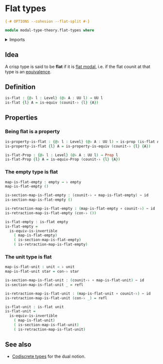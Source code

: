 # Flat types

```agda
{-# OPTIONS --cohesion --flat-split #-}

module modal-type-theory.flat-types where
```

<details><summary>Imports</summary>

```agda
open import foundation.dependent-pair-types
open import foundation.empty-types
open import foundation.equivalences
open import foundation.function-types
open import foundation.homotopies
open import foundation.identity-types
open import foundation.propositions
open import foundation.unit-type
open import foundation.universe-levels

open import modal-type-theory.flat-modality
```

</details>

## Idea

A crisp type is said to be **flat** if it is
[flat modal](modal-type-theory.flat-modality.md), i.e. if the flat counit at
that type is an [equivalence](foundation-core.equivalences.md).

## Definition

```agda
is-flat : {@♭ l : Level} (@♭ A : UU l) → UU l
is-flat {l} A = is-equiv (counit-♭ {l} {A})
```

## Properties

### Being flat is a property

```agda
is-property-is-flat : {@♭ l : Level} (@♭ A : UU l) → is-prop (is-flat A)
is-property-is-flat {l} A = is-property-is-equiv (counit-♭ {l} {A})

is-flat-Prop : {@♭ l : Level} (@♭ A : UU l) → Prop l
is-flat-Prop {l} A = is-equiv-Prop (counit-♭ {l} {A})
```

### The empty type is flat

```agda
map-is-flat-empty : empty → ♭ empty
map-is-flat-empty ()

is-section-map-is-flat-empty : (counit-♭ ∘ map-is-flat-empty) ~ id
is-section-map-is-flat-empty ()

is-retraction-map-is-flat-empty : (map-is-flat-empty ∘ counit-♭) ~ id
is-retraction-map-is-flat-empty (con-♭ ())

is-flat-empty : is-flat empty
is-flat-empty =
  is-equiv-is-invertible
    ( map-is-flat-empty)
    ( is-section-map-is-flat-empty)
    ( is-retraction-map-is-flat-empty)
```

### The unit type is flat

```agda
map-is-flat-unit : unit → ♭ unit
map-is-flat-unit star = con-♭ star

is-section-map-is-flat-unit : (counit-♭ ∘ map-is-flat-unit) ~ id
is-section-map-is-flat-unit _ = refl

is-retraction-map-is-flat-unit : (map-is-flat-unit ∘ counit-♭) ~ id
is-retraction-map-is-flat-unit (con-♭ _) = refl

is-flat-unit : is-flat unit
is-flat-unit =
  is-equiv-is-invertible
    ( map-is-flat-unit)
    ( is-section-map-is-flat-unit)
    ( is-retraction-map-is-flat-unit)
```

## See also

- [Codiscrete types](modal-type-theory.codiscrete-types.md) for the dual notion.
